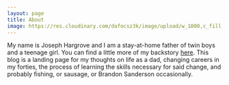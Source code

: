 ```yaml
---
layout: page
title: About
image: https://res.cloudinary.com/dafocsz3k/image/upload/w_1000,c_fill,ar_1:1,g_auto,r_max,bo_5px_solid_rgb:000000,b_rgb:707389/v1682699994/IMG_0210_2023-03-02T03_24_00.343_blfd76.png
---
```


My name is Joseph Hargrove and I am a stay-at-home father of twin boys and a teenage girl. You can find a little more of my backstory [here](/2021/09/22/hello-world/). This blog is a 
landing page for my thoughts on life as a dad, changing careers in my forties, the process of learning the skills necessary for said 
change, and probably fishing, or sausage, or Brandon Sanderson occasionally.
